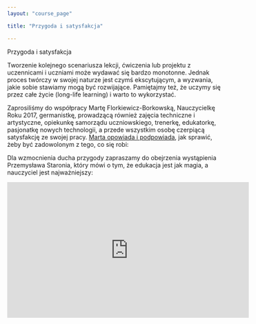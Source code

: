 ```yaml
---
layout: "course_page"

title: "Przygoda i satysfakcja"

---
```


<div class="text-center screen-title">
Przygoda i satysfakcja
</div>

<div class="screen-content">
  <p>Tworzenie kolejnego scenariusza lekcji, ćwiczenia lub projektu z uczennicami i uczniami może wydawać się bardzo monotonne. Jednak proces twórczy w swojej naturze jest czymś ekscytującym, a wyzwania, jakie sobie stawiamy mogą być rozwijające. Pamiętajmy też, że uczymy się przez całe życie (long-life learning) i warto to wykorzystać.</p>
  
  <p>Zaprosiliśmy do współpracy Martę Florkiewicz-Borkowską, Nauczycielkę Roku 2017, germanistkę, prowadzącą również zajęcia techniczne i artystyczne, opiekunkę samorządu uczniowskiego, trenerkę, edukatorkę, pasjonatkę nowych technologii, a przede wszystkim osobę czerpiącą satysfakcję ze swojej pracy. <a class="content-link" href="#">Marta opowiada i podpowiada</a>, jak sprawić, żeby być zadowolonym z tego, co się robi:</p>
  
  <p>Dla wzmocnienia ducha przygody zapraszamy do obejrzenia wystąpienia Przemysława Staronia, który mówi o tym, że edukacja jest jak magia, a nauczyciel jest najważniejszy:</p>
  
  <div class="row">
  <div class="col-md-12 col-xs-12">
   <div class="embed-responsive embed-responsive-16by9"> 
   <iframe width="560" height="315" src="https://www.youtube.com/embed/KJYmuYQkt7c" frameborder="0" allow="autoplay; encrypted-media" allowfullscreen></iframe></div></div>
</div>

</div> 
